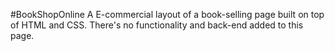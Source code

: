#BookShopOnline
 A E-commercial layout of a book-selling page built on top of HTML and CSS. There's no functionality and back-end added to this page.
